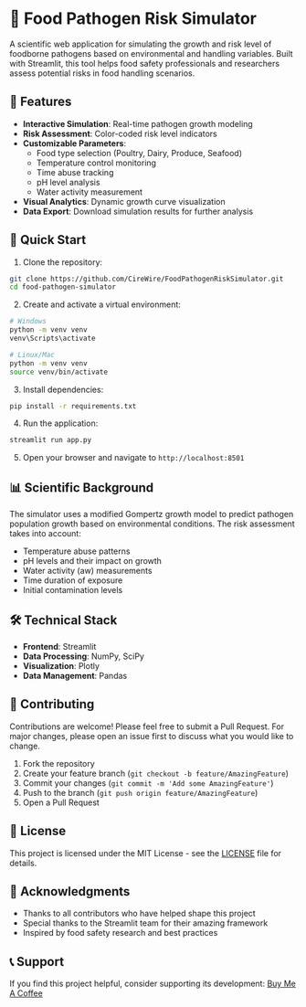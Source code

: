 # 🧪 Food Pathogen Risk Simulator

A scientific web application for simulating the growth and risk level of foodborne pathogens based on environmental and handling variables. Built with Streamlit, this tool helps food safety professionals and researchers assess potential risks in food handling scenarios.

## 🌟 Features

- **Interactive Simulation**: Real-time pathogen growth modeling
- **Risk Assessment**: Color-coded risk level indicators
- **Customizable Parameters**:
  - Food type selection (Poultry, Dairy, Produce, Seafood)
  - Temperature control monitoring
  - Time abuse tracking
  - pH level analysis
  - Water activity measurement
- **Visual Analytics**: Dynamic growth curve visualization
- **Data Export**: Download simulation results for further analysis

## 🚀 Quick Start

1. Clone the repository:
```bash
git clone https://github.com/CireWire/FoodPathogenRiskSimulator.git
cd food-pathogen-simulator
```

2. Create and activate a virtual environment:
```bash
# Windows
python -m venv venv
venv\Scripts\activate

# Linux/Mac
python -m venv venv
source venv/bin/activate
```

3. Install dependencies:
```bash
pip install -r requirements.txt
```

4. Run the application:
```bash
streamlit run app.py
```

5. Open your browser and navigate to `http://localhost:8501`

## 📊 Scientific Background

The simulator uses a modified Gompertz growth model to predict pathogen population growth based on environmental conditions. The risk assessment takes into account:

- Temperature abuse patterns
- pH levels and their impact on growth
- Water activity (aw) measurements
- Time duration of exposure
- Initial contamination levels

## 🛠️ Technical Stack

- **Frontend**: Streamlit
- **Data Processing**: NumPy, SciPy
- **Visualization**: Plotly
- **Data Management**: Pandas

## 🤝 Contributing

Contributions are welcome! Please feel free to submit a Pull Request. For major changes, please open an issue first to discuss what you would like to change.

1. Fork the repository
2. Create your feature branch (`git checkout -b feature/AmazingFeature`)
3. Commit your changes (`git commit -m 'Add some AmazingFeature'`)
4. Push to the branch (`git push origin feature/AmazingFeature`)
5. Open a Pull Request

## 📝 License

This project is licensed under the MIT License - see the [LICENSE](LICENSE) file for details.

## 🙏 Acknowledgments

- Thanks to all contributors who have helped shape this project
- Special thanks to the Streamlit team for their amazing framework
- Inspired by food safety research and best practices

## 📞 Support

If you find this project helpful, consider supporting its development:
[Buy Me A Coffee](https://ko-fi.com/cirewire) 